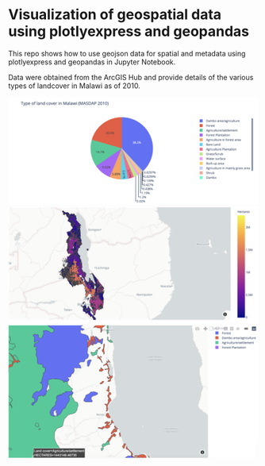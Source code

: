 # Visualization of geospatial data using plotlyexpress and geopandas

This repo shows how to use geojson data for spatial and metadata using plotlyexpress and geopandas in Jupyter Notebook.

Data were obtained from the ArcGIS Hub and provide details of the various types of landcover in Malawi as of 2010.

![](pie_landcover.png)
![](map_hectare.png)
![](map_landcover.png)

